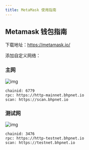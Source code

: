 ```yaml
---
title: MetaMask 使用指南
---
```


## Metamask 钱包指南

下载地址：https://metamask.io/

添加自定义网络：

### 主网

![img](/images/remix-4-2.png)

```shell
chainid: 6779
rpc: https://http-mainnet.bhpnet.io
scan: https://scan.bhpnet.io
```

### 测试网

![img](/images/remix-5.png)

```shell
chainid: 3476
rpc: https://http-testnet.bhpnet.io
scan: https://testnet.bhpnet.io
```
